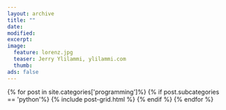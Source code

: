 ```yaml
---
layout: archive
title: ""
date: 
modified:
excerpt:
image:
  feature: lorenz.jpg
  teaser: Jerry Ylilammi, ylilammi.com
  thumb:
ads: false
---
```


<div class="tiles">
{% for post in site.categories['programming']%}
    {% if post.subcategories == 'python'%}
	    {% include post-grid.html %}
    {% endif %}
{% endfor %}
</div><!-- /.tiles -->

<script>
  (function(i,s,o,g,r,a,m){i['GoogleAnalyticsObject']=r;i[r]=i[r]||function(){
  (i[r].q=i[r].q||[]).push(arguments)},i[r].l=1*new Date();a=s.createElement(o),
  m=s.getElementsByTagName(o)[0];a.async=1;a.src=g;m.parentNode.insertBefore(a,m)
  })(window,document,'script','//www.google-analytics.com/analytics.js','ga');

  ga('create', 'UA-62675051-1', 'auto');
  ga('send', 'pageview');

</script>
